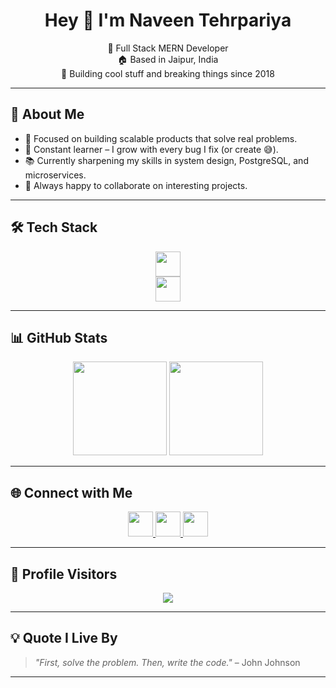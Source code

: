 <h1 align="center">Hey 👋 I'm Naveen Tehrpariya</h1>

<p align="center">
  🔧 Full Stack MERN Developer <br/>
  🏠 Based in Jaipur, India <br/>
  🚀 Building cool stuff and breaking things since 2018
</p>

---

## 🚀 About Me

- 🎯 Focused on building scalable products that solve real problems.
- 🧠 Constant learner – I grow with every bug I fix (or create 😅).
- 📚 Currently sharpening my skills in system design, PostgreSQL, and microservices.
- 🤝 Always happy to collaborate on interesting projects.

---

## 🛠️ Tech Stack

<div align="center">
  <img src="https://skillicons.dev/icons?i=react,nodejs,express,mongodb,html,css,tailwind,jquery,angular" height="40"/>
  <br />
  <img src="https://skillicons.dev/icons?i=git,github,gitlab,webpack,cloudflare,aws,gcp,ai" height="40"/>
</div>

---

## 📊 GitHub Stats

<div align="center">
  <img src="https://github-readme-stats.vercel.app/api?username=naveentehrpariya&show_icons=true&theme=radical&include_all_commits=true&count_private=true" height="150"/>
  <img src="https://github-readme-stats.vercel.app/api/top-langs/?username=naveentehrpariya&layout=compact&theme=radical&langs_count=6" height="150"/>
</div>

---

## 🌐 Connect with Me

<div align="center">
  <a href="https://www.linkedin.com/in/naveentehrpariya/" target="_blank">
    <img src="https://skillicons.dev/icons?i=linkedin" height="40" />
  </a>
  <a href="https://twitter.com/nvn_tehrpariya" target="_blank">
    <img src="https://skillicons.dev/icons?i=twitter" height="40" />
  </a>
  <a href="https://www.instagram.com/_nvn_tehrpariya/" target="_blank">
    <img src="https://skillicons.dev/icons?i=instagram" height="40" />
  </a>
</div>

---

## 🧮 Profile Visitors

<div align="center">
  <img src="https://profile-counter.glitch.me/naveentehrpariya/count.svg?" />
</div>

---

## 💡 Quote I Live By

> *"First, solve the problem. Then, write the code."* – John Johnson

---

<!-- Optional: Add a cool GitHub activity graph -->
<!--
## 📈 Activity Graph

![GitHub Activity Graph](https://github-readme-activity-graph.vercel.app/graph?username=naveentehrpariya&theme=dracula&hide_border=true)
-->

